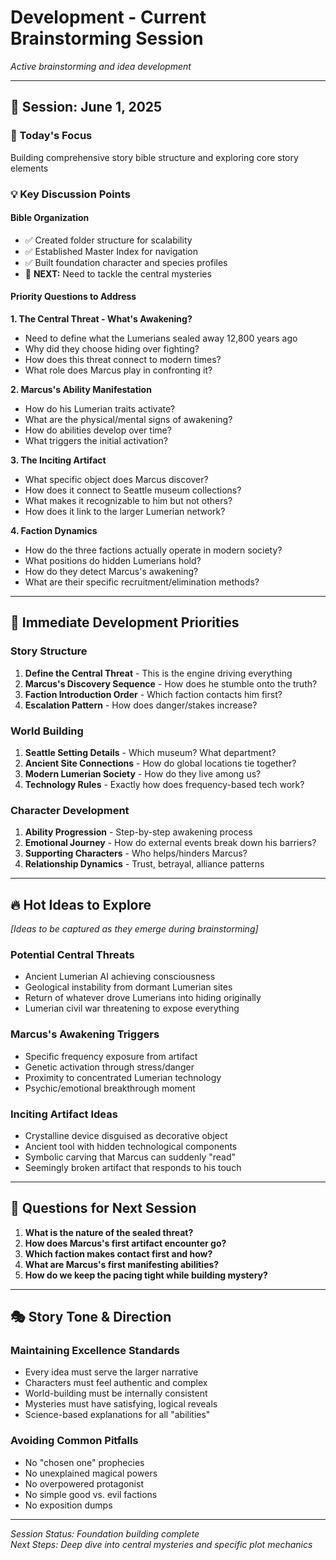# Development - Current Brainstorming Session

*Active brainstorming and idea development*

---

## 📅 Session: June 1, 2025

### 🎯 Today's Focus
Building comprehensive story bible structure and exploring core story elements

### 💡 Key Discussion Points

#### Bible Organization
- ✅ Created folder structure for scalability
- ✅ Established Master Index for navigation
- ✅ Built foundation character and species profiles
- 🔄 **NEXT:** Need to tackle the central mysteries

#### Priority Questions to Address

**1. The Central Threat - What's Awakening?**
- Need to define what the Lumerians sealed away 12,800 years ago
- Why did they choose hiding over fighting?
- How does this threat connect to modern times?
- What role does Marcus play in confronting it?

**2. Marcus's Ability Manifestation**
- How do his Lumerian traits activate?
- What are the physical/mental signs of awakening?
- How do abilities develop over time?
- What triggers the initial activation?

**3. The Inciting Artifact**
- What specific object does Marcus discover?
- How does it connect to Seattle museum collections?
- What makes it recognizable to him but not others?
- How does it link to the larger Lumerian network?

**4. Faction Dynamics**
- How do the three factions actually operate in modern society?
- What positions do hidden Lumerians hold?
- How do they detect Marcus's awakening?
- What are their specific recruitment/elimination methods?

---

## 🚀 Immediate Development Priorities

### Story Structure
1. **Define the Central Threat** - This is the engine driving everything
2. **Marcus's Discovery Sequence** - How does he stumble onto the truth?
3. **Faction Introduction Order** - Which faction contacts him first?
4. **Escalation Pattern** - How does danger/stakes increase?

### World Building
1. **Seattle Setting Details** - Which museum? What department?
2. **Ancient Site Connections** - How do global locations tie together?
3. **Modern Lumerian Society** - How do they live among us?
4. **Technology Rules** - Exactly how does frequency-based tech work?

### Character Development
1. **Ability Progression** - Step-by-step awakening process
2. **Emotional Journey** - How do external events break down his barriers?
3. **Supporting Characters** - Who helps/hinders Marcus?
4. **Relationship Dynamics** - Trust, betrayal, alliance patterns

---

## 🔥 Hot Ideas to Explore

*[Ideas to be captured as they emerge during brainstorming]*

### Potential Central Threats
- Ancient Lumerian AI achieving consciousness
- Geological instability from dormant Lumerian sites
- Return of whatever drove Lumerians into hiding originally
- Lumerian civil war threatening to expose everything

### Marcus's Awakening Triggers
- Specific frequency exposure from artifact
- Genetic activation through stress/danger
- Proximity to concentrated Lumerian technology
- Psychic/emotional breakthrough moment

### Inciting Artifact Ideas
- Crystalline device disguised as decorative object
- Ancient tool with hidden technological components
- Symbolic carving that Marcus can suddenly "read"
- Seemingly broken artifact that responds to his touch

---

## 📝 Questions for Next Session

1. **What is the nature of the sealed threat?**
2. **How does Marcus's first artifact encounter go?**
3. **Which faction makes contact first and how?**
4. **What are Marcus's first manifesting abilities?**
5. **How do we keep the pacing tight while building mystery?**

---

## 🎭 Story Tone & Direction

### Maintaining Excellence Standards
- Every idea must serve the larger narrative
- Characters must feel authentic and complex
- World-building must be internally consistent
- Mysteries must have satisfying, logical reveals
- Science-based explanations for all "abilities"

### Avoiding Common Pitfalls
- No "chosen one" prophecies
- No unexplained magical powers
- No overpowered protagonist
- No simple good vs. evil factions
- No exposition dumps

---

*Session Status: Foundation building complete*  
*Next Steps: Deep dive into central mysteries and specific plot mechanics*